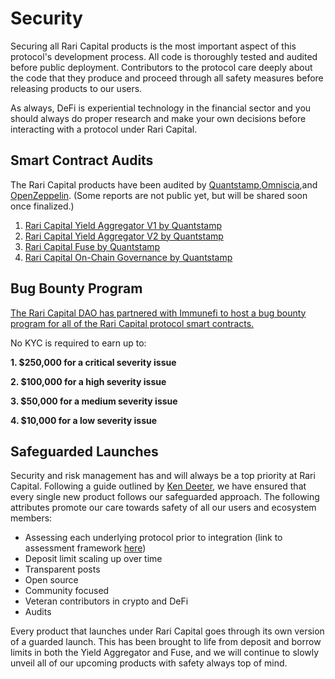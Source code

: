 # Security

Securing all Rari Capital products is the most important aspect of this protocol's development process. All code is thoroughly tested and audited before public deployment. Contributors to the protocol care deeply about the code that they produce and proceed through all safety measures before releasing products to our users.

As always, DeFi is experiential technology in the financial sector and you should always do proper research and make your own decisions before interacting with a protocol under Rari Capital.

## Smart Contract Audits

The Rari Capital products have been audited by [Quantstamp](https://quantstamp.com/),[Omniscia](https://omniscia.io/),and [OpenZeppelin](https://openzeppelin.com/). (Some reports are not public yet, but will be shared soon once finalized.)

1. [Rari Capital Yield Aggregator V1 by Quantstamp](https://certificate.quantstamp.com/full/rari-capital)
2. [Rari Capital Yield Aggregator V2 by Quantstamp](https://certificate.quantstamp.com/full/rari-capital-v-2)
3. [Rari Capital Fuse by Quantstamp](https://certificate.quantstamp.com/full/fuse-contracts)
4. [Rari Capital On-Chain Governance by Quantstamp](https://certificate.quantstamp.com/full/rari-capital-on-chain-governance)

## Bug Bounty Program

[The Rari Capital DAO has partnered with Immunefi to host a bug bounty program for all of the Rari Capital protocol smart contracts.](https://immunefi.com/bounty/raricapital/)

No KYC is required to earn up to:

**1. \$250,000 for a critical severity issue**

**2. \$100,000 for a high severity issue**

**3. \$50,000 for a medium severity issue**

**4. \$10,000 for a low severity issue**

## Safeguarded Launches

Security and risk management has and will always be a top priority at Rari Capital. Following a guide outlined by [Ken Deeter](https://medium.com/electric-capital/derisking-defi-guarded-launches-2600ce730e0a), we have ensured that every single new product follows our safeguarded approach. The following attributes promote our care towards safety of all our users and ecosystem members:

- Assessing each underlying protocol prior to integration (link to assessment framework [here](https://www.notion.so/Rari-Strategy-Assessment-Framework-2d1edffcf80f4750973f6e90e97b70a4))
- Deposit limit scaling up over time
- Transparent posts
- Open source
- Community focused
- Veteran contributors in crypto and DeFi
- Audits

Every product that launches under Rari Capital goes through its own version of a guarded launch. This has been brought to life from deposit and borrow limits in both the Yield Aggregator and Fuse, and we will continue to slowly unveil all of our upcoming products with safety always top of mind.
